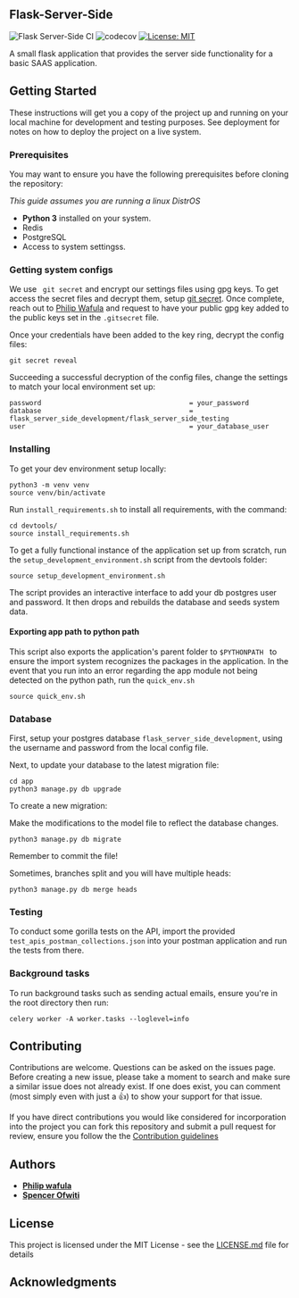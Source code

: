 ## Flask-Server-Side

![Flask Server-Side CI](https://github.com/PhilipWafula/Flask-Server-Side/workflows/Flask%20Server-Side%20CI/badge.svg)
![codecov](https://codecov.io/gh/PhilipWafula/Flask-Server-Side/branch/master/graph/badge.svg)
[![License: MIT](https://img.shields.io/badge/License-MIT-yellow.svg)](https://opensource.org/licenses/MIT)

A small flask application that provides the server side functionality for a basic SAAS application.

## Getting Started

These instructions will get you a copy of the project up and running on your local machine for development
and testing purposes.
See deployment for notes on how to deploy the project on a live system.

### Prerequisites

You may want to ensure you have the following prerequisites before cloning the repository:

_This guide assumes you are running a linux DistrOS_

- **Python 3** installed on your system.
- Redis
- PostgreSQL
- Access to system settingss.


### Getting system configs

We use ` git secret` and encrypt our settings files using gpg keys. To get access the secret files and decrypt them,
setup [git secret](https://git-secret.io/). Once complete, reach out to [Philip Wafula](philipwafula2@gmailcom)
and request to have your public gpg key added to the public keys set in the `.gitsecret` file.

Once your credentials have been added to the key ring, decrypt the config files:
```shell script
git secret reveal
```

Succeeding a successful decryption of the config files, change the settings to match your local environment
set up:

```
password                                     = your_password
database                                     = flask_server_side_development/flask_server_side_testing
user                                         = your_database_user
```

### Installing

To get your dev environment setup locally:


```shell script
python3 -m venv venv
source venv/bin/activate
```

Run `install_requirements.sh` to install all requirements, with the command:

```shell script
cd devtools/
source install_requirements.sh
```
To get a fully functional instance of the application set up from scratch, run the 
`setup_development_environment.sh` script from the devtools folder:

```shell script
source setup_development_environment.sh
```
The script provides an interactive interface to add your db postgres user and password. It then drops and rebuilds the database
and seeds system data.

#### Exporting app path to python path
This script also exports the application's parent folder to `$PYTHONPATH ` to ensure the import system recognizes the packages
in the application. In the event that you run into an error regarding the app module not being detected on the python path,
run the `quick_env.sh`

```shell script
source quick_env.sh
```

### Database
First, setup your postgres database `flask_server_side_development`, using the username and password from the local config file.

Next, to update your database to the latest migration file:

```shell script
cd app
python3 manage.py db upgrade
```

To create a new migration:

Make the modifications to the model file to reflect the database changes.

```shell script
python3 manage.py db migrate
```

Remember to commit the file!

Sometimes, branches split and you will have multiple heads:

```shell script
python3 manage.py db merge heads
```

### Testing
To conduct some gorilla tests on the API, import the provided `test_apis_postman_collections.json` into your postman
application and run the tests from there.

### Background tasks
To run background tasks such as sending actual emails, ensure you're in the root directory then run:

```shell script
celery worker -A worker.tasks --loglevel=info
```

## Contributing
Contributions are welcome. Questions can be asked on the issues page. Before creating a new issue, please take a moment
to search and make sure a similar issue does not already exist. If one does exist, you can comment (most simply even
with just a :+1:) to show your support for that issue.

If you have direct contributions you would like considered for incorporation into the project you can fork this
repository and submit a pull request for review, ensure you follow the the [Contribution guidelines](CONTRIBUTING.md)

## Authors

* [**Philip wafula**](https://github.com/PhilipWafula)
* [**Spencer Ofwiti**](https://github.com/SpencerOfwiti)


## License

This project is licensed under the MIT License - see the [LICENSE.md](LICENSE.md) file for details

## Acknowledgments
